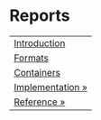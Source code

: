 # Reports

|     |
| --- |
| [Introduction](<Reports/Introduction.md>) |
| [Formats](<Reports/Formats.md>) |
| [Containers](<Reports/Containers.md>) |
| [Implementation &raquo;](<Reports/Implementation.md>) |
| [Reference &raquo;](<Reports/Reference.md>) |

